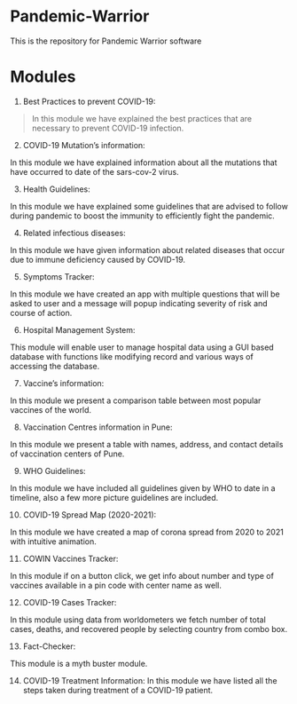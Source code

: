 # Pandemic-Warrior
This is the repository for Pandemic Warrior software

# Modules
1.	Best Practices to prevent COVID-19:

>In this module we have explained the best practices that are necessary to prevent COVID-19 infection.

2.	COVID-19 Mutation’s information:

In this module we have explained information about all the mutations that have occurred to date of the sars-cov-2 virus.

3.	Health Guidelines:

In this module we have explained some guidelines that are advised to follow during pandemic to boost the immunity to efficiently fight the pandemic.

4.	Related infectious diseases:

In this module we have given information about related diseases that occur due to immune deficiency caused by COVID-19.

5.	Symptoms Tracker:

In this module we have created an app with multiple questions that will be asked to user and a message will popup indicating severity of risk and course of action.

6.	Hospital Management System:

This module will enable user to manage hospital data using a GUI based database with functions like modifying record and various ways of accessing the database.

7.	Vaccine’s information:

In this module we present a comparison table between most popular vaccines of the world.

8.	Vaccination Centres information in Pune:

In this module we present a table with names, address, and contact details of vaccination centers of Pune.

9.	WHO Guidelines:

In this module we have included all guidelines given by WHO to date in a timeline, also a few more picture guidelines are included.

10.	COVID-19 Spread Map (2020-2021):

In this module we have created a map of corona spread from 2020 to 2021 with intuitive animation.

11.	COWIN Vaccines Tracker:

In this module if on a button click, we get info about number and type of vaccines available in a pin code with center name as well.

12.	COVID-19 Cases Tracker:

In this module using data from worldometers we fetch number of total cases, deaths, and recovered people by selecting country from combo box.

13.	Fact-Checker:

This module is a myth buster module.

14.	COVID-19 Treatment Information:
In this module we have listed all the steps taken during treatment of a COVID-19 patient.

